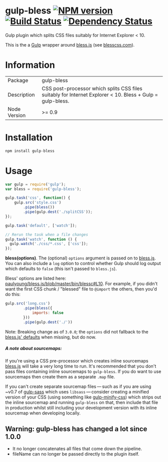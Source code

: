 gulp-bless [![NPM version][npm-image]][npm-url] [![Build Status][travis-image]][travis-url] [![Dependency Status][depstat-image]][depstat-url]
==========

Gulp plugin which splits CSS files suitably for Internet Explorer &lt; 10.

This is the a [Gulp](http://github.com/gulpjs/gulp) wrapper around [bless.js](https://github.com/paulyoung/bless.js) (see [blesscss.com](http://blesscss.com/)).

# Information
<table>
<tr>
<td>Package</td><td>gulp-bless</td>
</tr>
<tr>
<td>Description</td>
<td>CSS post-processor which splits CSS files suitably for Internet Explorer &lt; 10. Bless + Gulp = gulp-bless.</td>
</tr>
<tr>
<td>Node Version</td>
<td>>= 0.9</td>
</tr>
</table>

# Installation
```js
npm install gulp-bless
```

# Usage
```js
var gulp = require('gulp');
var bless = require('gulp-bless');

gulp.task('css', function() {
    gulp.src('style.css')
        .pipe(bless())
        .pipe(gulp.dest('./splitCSS'));
});

gulp.task('default', ['watch']);

// Rerun the task when a file changes
gulp.task('watch', function () {
  gulp.watch('./css/*.css', ['css']);
});
```

**bless(options)**. The (optional) `options` argument is passed on to [bless.js](https://github.com/paulyoung/bless.js). You can also include a `log` option to control whether Gulp should log output which defaults to `false` (this isn't passed to `bless.js`).

Bless' options are listed here: [paulyoung/bless.js/blob/master/bin/blessc#L10](https://github.com/paulyoung/bless.js/blob/master/bin/blessc#L10).
For example, if you didn't want the first CSS chunk / "blessed" file to `@import` the others, then you'd do this:


```javascript
gulp.src('long.css')
        .pipe(bless({
            imports: false
        }))
        .pipe(gulp.dest('./'))
```

Note: Breaking change as of `3.0.0`; the `options` did not fallback to the [bless.js' defaults](https://github.com/paulyoung/bless.js/blob/master/bin/blessc#L10) when missing, but do now.

##### A note about sourcemaps:
If you're using a CSS pre-processor which creates inline sourcemaps [bless.js](https://github.com/paulyoung/bless.js) will take a very long time to run. It's recommended that you don't pass files containing inline sourcemaps to `gulp-bless`. If you do want to use sourcemaps then create them as a separate `.map` file.

If you can't create separate sourcemap files — such as if you are using ~v0.7 of [gulp-sass](https://www.npmjs.org/package/gulp-sass) which uses `libsass` — consider creating a minified version of your CSS (using something like [gulp-minify-css](https://www.npmjs.org/package/gulp-minify-css)) which strips out the inline sourcemap and running `gulp-bless` on that, then include that file in production whilst still including your development version with its inline sourcemap when developing locally.

## Warning: gulp-bless has changed a lot since 1.0.0
- It no longer concatenates all files that come down the pipeline.
- fileName can no longer be passed directly to the plugin itself.



[npm-url]: https://npmjs.org/package/gulp-bless
[npm-image]: https://badge.fury.io/js/gulp-bless.png

[travis-url]: http://travis-ci.org/adam-lynch/gulp-bless
[travis-image]: http://img.shields.io/travis/adam-lynch/gulp-bless.svg?style=flat

[depstat-url]: https://david-dm.org/adam-lynch/gulp-bless
[depstat-image]: https://david-dm.org/adam-lynch/gulp-bless.png
